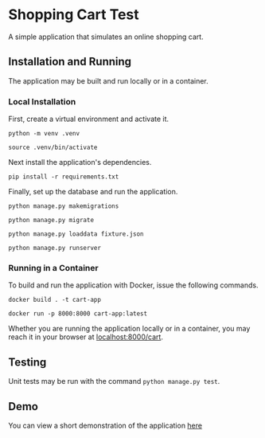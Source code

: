 # Shopping Cart Test

A simple application that simulates an online shopping cart.

## Installation and Running

The application may be built and run locally or in a container.

### Local Installation

First, create a virtual environment and activate it.

```
python -m venv .venv
```

```
source .venv/bin/activate
```

Next install the application's dependencies.

```
pip install -r requirements.txt
```

Finally, set up the database and run the application.

```
python manage.py makemigrations
```

```
python manage.py migrate
```

```
python manage.py loaddata fixture.json
```

```
python manage.py runserver
```

### Running in a Container

To build and run the application with Docker, issue the following commands.

```
docker build . -t cart-app
```

```
docker run -p 8000:8000 cart-app:latest
```

Whether you are running the application locally or in a container, you may reach it in your browser at [localhost:8000/cart](localhost:8000/cart).

## Testing

Unit tests may be run with the command `python manage.py test`.

## Demo

You can view a short demonstration of the application [here](https://youtu.be/00KKmfpbuJk)
